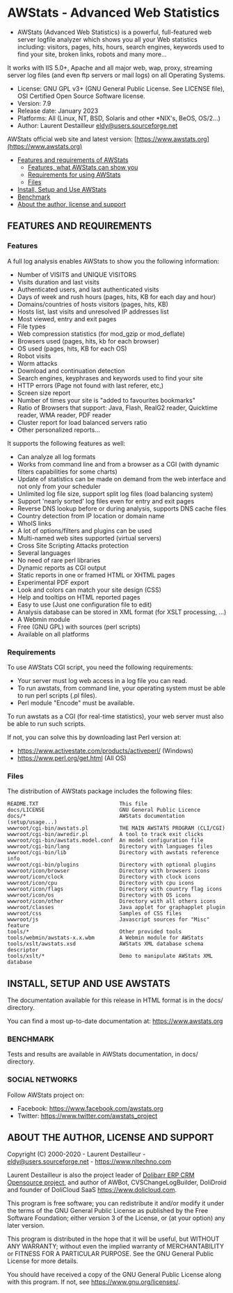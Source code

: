 # AWStats - Advanced Web Statistics

- AWStats (Advanced Web Statistics) is a powerful, full-featured web server
logfile analyzer which shows you all your Web statistics including: visitors,
pages, hits, hours, search engines, keywords used to find your site, broken
links, robots and many more...

It works with IIS 5.0+, Apache and all major web, wap, proxy, streaming
server log files (and even ftp servers or mail logs) on all Operating Systems.

- License: GNU GPL v3+ (GNU General Public License. See LICENSE file), OSI Certified Open Source Software license.
- Version: 7.9
- Release date: January 2023
- Platforms: All (Linux, NT, BSD, Solaris and other *NIX's, BeOS, OS/2...)
- Author: Laurent Destailleur <eldy@users.sourceforge.net>

AWStats official web site and latest version: [https://www.awstats.org](https://www.awstats.org)

- [Features and requirements of AWStats](#features-and-requirements) 
  * [Features, what AWStats can show you](#features)
  * [Requirements for using AWStats](#requirements)
  * [Files](#files)
- [Install, Setup and Use AWStats](#install-setup-and-use-awstats)
- [Benchmark](#benchmark)
- [About the author, license and support](#about-the-author-license-and-support)

## FEATURES AND REQUIREMENTS

### Features

A full log analysis enables AWStats to show you the following information:
- Number of VISITS and UNIQUE VISITORS
- Visits duration and last visits
- Authenticated users, and last authenticated visits
- Days of week and rush hours (pages, hits, KB for each day and hour)
- Domains/countries of hosts visitors (pages, hits, KB)
- Hosts list, last visits and unresolved IP addresses list
- Most viewed, entry and exit pages
- File types
- Web compression statistics (for mod_gzip or mod_deflate)
- Browsers used (pages, hits, kb for each browser)
- OS used (pages, hits, KB for each OS)
- Robot visits
- Worm attacks
- Download and continuation detection
- Search engines, keyphrases and keywords used to find your site
- HTTP errors (Page not found with last referer, etc,)
- Screen size report
- Number of times your site is "added to favourites bookmarks"
- Ratio of Browsers that support: Java, Flash, RealG2 reader, Quicktime reader, WMA reader, PDF reader
- Cluster report for load balanced servers ratio
- Other personalized reports...

It supports the following features as well:
- Can analyze all log formats
- Works from command line and from a browser as a CGI (with dynamic filters capabilities for some charts)
- Update of statistics can be made on demand from the web interface and not only from your scheduler
- Unlimited log file size, support split log files (load balancing system)
- Support 'nearly sorted' log files even for entry and exit pages
- Reverse DNS lookup before or during analysis, supports DNS cache files
- Country detection from IP location or domain name
- WhoIS links
- A lot of options/filters and plugins can be used
- Multi-named web sites supported (virtual servers)
- Cross Site Scripting Attacks protection
- Several languages
- No need of rare perl libraries
- Dynamic reports as CGI output
- Static reports in one or framed HTML or XHTML pages
- Experimental PDF export
- Look and colors can match your site design (CSS)
- Help and tooltips on HTML reported pages
- Easy to use (Just one configuration file to edit)
- Analysis database can be stored in XML format (for XSLT processing, ...)
- A Webmin module
- Free (GNU GPL) with sources (perl scripts)
- Available on all platforms

### Requirements

To use AWStats CGI script, you need the following requirements:
- Your server must log web access in a log file you can read.
- To run awstats, from command line, your operating system must be able to run perl scripts (.pl files).
- Perl module "Encode" must be available.

To run awstats as a CGI (for real-time statistics), your web server must also be able to run such scripts.

If not, you can solve this by downloading last Perl version at:
- <https://www.activestate.com/products/activeperl/> (Windows)
- <https://www.perl.org/get.html> (All OS)

### Files

The distribution of AWStats package includes the following files:

	README.TXT                          This file
	docs/LICENSE                        GNU General Public Licence
	docs/*                              AWStats documentation (setup/usage...)
	wwwroot/cgi-bin/awstats.pl          THE MAIN AWSTATS PROGRAM (CLI/CGI)
	wwwroot/cgi-bin/awredir.pl          A tool to track exit clicks
	wwwroot/cgi-bin/awstats.model.conf  An model configuration file
	wwwroot/cgi-bin/lang                Directory with languages files
	wwwroot/cgi-bin/lib                 Directory with awstats reference info
	wwwroot/cgi-bin/plugins             Directory with optional plugins
	wwwroot/icon/browser                Directory with browsers icons
	wwwroot/icon/clock                  Directory with clock icons
	wwwroot/icon/cpu                    Directory with cpu icons
	wwwroot/icon/flags                  Directory with country flag icons
	wwwroot/icon/os                     Directory with OS icons
	wwwroot/icon/other                  Directory with all others icons
	wwwroot/classes                     Java applet for graphapplet plugin
	wwwroot/css                         Samples of CSS files
	wwwroot/js                          Javascript sources for "Misc" feature
	tools/*                             Other provided tools
	tools/webmin/awstats-x.x.wbm        A Webmin module for AWStats
	tools/xslt/awstats.xsd              AWStats XML database schema descriptor
	tools/xslt/*                        Demo to manipulate AWStats XML database

## INSTALL, SETUP AND USE AWSTATS

The documentation available for this release in HTML format is in the docs/ directory.

You can find a most up-to-date documentation at:
<https://www.awstats.org>

### BENCHMARK
Tests and results are available in AWStats documentation, in docs/ directory.


### SOCIAL NETWORKS

Follow AWStats project on:

- Facebook: <https://www.facebook.com/awstats.org>
- Twitter: <https://www.twitter.com/awstats_project>

## ABOUT THE AUTHOR, LICENSE AND SUPPORT

Copyright (C) 2000-2020 - Laurent Destailleur - eldy@users.sourceforge.net - <https://www.nltechno.com>

Laurent Destailleur is also the project leader of [Dolibarr ERP CRM Opensource project](https://www.dolibarr.org),
and author of AWBot, CVSChangeLogBuilder, DoliDroid and founder of DoliCloud SaaS <https://www.dolicloud.com>.

This program is free software; you can redistribute it and/or modify
it under the terms of the GNU General Public License as published by
the Free Software Foundation; either version 3 of the License, or
(at your option) any later version.

This program is distributed in the hope that it will be useful,
but WITHOUT ANY WARRANTY; without even the implied warranty of
MERCHANTABILITY or FITNESS FOR A PARTICULAR PURPOSE.  See the
GNU General Public License for more details.

You should have received a copy of the GNU General Public License
along with this program. If not, see <https://www.gnu.org/licenses/>.
